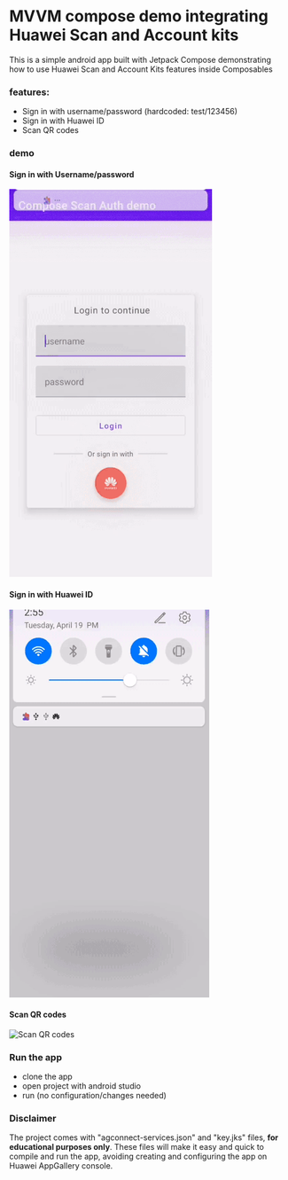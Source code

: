 # MVVM compose demo integrating Huawei Scan and Account kits
This is a simple android app built with Jetpack Compose demonstrating how to use Huawei Scan and Account Kits features inside Composables 

### features:
- Sign in with username/password (hardcoded: test/123456)
- Sign in with Huawei ID
- Scan QR codes

### demo
#### Sign in with Username/password
![Sign in with username/password](https://github.com/megaacheyounes/huawei-scan-auth-compose/blob/master/screenshot/Sign_in_with_usernamepassword.gif "Sign in with username/password")

#### Sign in with Huawei ID
![Sign in with Huawei ID](https://github.com/megaacheyounes/huawei-scan-auth-compose/blob/master/screenshot/Sign_in_with_Huawei_ID.gif "Sign in with Huawei ID")

#### Scan QR codes
![Scan QR codes](https://github.com/megaacheyounes/huawei-scan-auth-compose/blob/master/screenshot/Scan_QR_codes.gif "Scan QR codes")

### Run the app
- clone the app
- open project with android studio
- run (no configuration/changes needed)

### Disclaimer
The project comes with "agconnect-services.json" and "key.jks" files, **for educational purposes only**. These files will make it easy and quick to compile and run the app, avoiding creating and configuring the app on Huawei AppGallery console.

